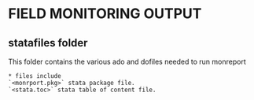 # FIELD MONITORING OUTPUT

## statafiles folder

This folder contains the various ado and dofiles needed to run monreport

```
* files include
`<monrport.pkg>` stata package file.
`<stata.toc>` stata table of content file.
```